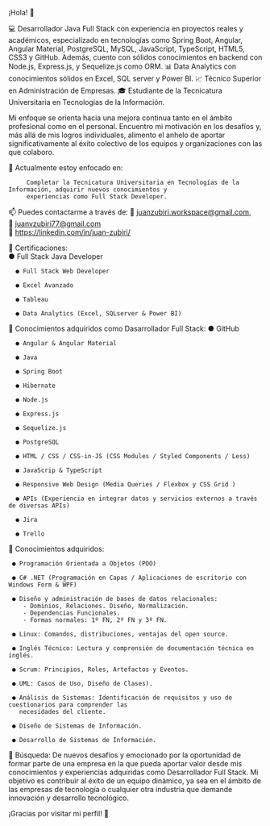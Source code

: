 
¡Hola! 👋

💻 Desarrollador Java Full Stack con experiencia en proyectos reales y académicos, especializado en tecnologías como Spring Boot, 
Angular, Angular Material, PostgreSQL, MySQL, JavaScript, TypeScript, HTML5, CSS3 y GitHub. Además, cuento con sólidos conocimientos 
en backend con Node.js, Express.js, y Sequelize.js como ORM.
📊 Data Analytics con conocimientos sólidos en Excel, SQL server y Power BI.
📈 Técnico Superior en Administración de Empresas.
🎓 Estudiante de la Tecnicatura Universitaria en Tecnologías de la Información.

Mi enfoque se orienta hacia una mejora continua tanto en el ámbito profesional como en el personal. Encuentro mi motivación en los 
desafíos y, más allá de mis logros individuales, alimento el anhelo de aportar significativamente al éxito colectivo de los equipos y 
organizaciones con las que colaboro.
      
🔭 Actualmente estoy enfocado en:

         Completar la Tecnicatura Universitaria en Tecnologías de la Información, adquirir nuevos conocimientos y 
         experiencias como Full Stack Developer.

📫 Puedes contactarme a través de:
                        📨 juanzubiri.workspace@gmail.com,               
                        📨 juanvzubiri77@gmail.com              
                        🔗 https://linkedin.com/in/juan-zubiri/
                        
🚀 Certificaciones:    
      ● Full Stack Java Developer
      
      ● Full Stack Web Developer
      
      ● Excel Avanzado
      
      ● Tableau
      
      ● Data Analytics (Excel, SQLserver & Power BI)
      

🚀 Conocimientos adquiridos como Dasarrollador Full Stack:
      ● GitHub
      
      ● Angular & Angular Material
      
      ● Java
      
      ● Spring Boot
      
      ● Hibernate 
      
      ● Node.js
      
      ● Express.js
      
      ● Sequelize.js
      
      ● PostgreSQL
      
      ● HTML / CSS / CSS-in-JS (CSS Modules / Styled Components / Less)
      
      ● JavaScrip & TypeScript
      
      ● Responsive Web Design (Media Queries / Flexbox y CSS Grid )
      
      ● APIs (Experiencia en integrar datos y servicios externos a través de diversas APIs)
      
      ● Jira
      
      ● Trello

🚀 Conocimientos adquiridos:

     ● Programación Orientada a Objetos (POO)
     
     ● C# .NET (Programación en Capas / Aplicaciones de escritorio con Windows Form & WPF)
     
     ● Diseño y administración de bases de datos relacionales: 
        - Dominios, Relaciones. Diseño, Normalización.
        - Dependencias Funcionales. 
        - Formas normales: 1º FN, 2º FN y 3º FN.
        
     ● Linux: Comandos, distribuciones, ventajas del open source.
     
     ● Inglés Técnico: Lectura y comprensión de documentación técnica en inglés.
     
     ● Scrum: Principios, Roles, Artefactos y Eventos.
     
     ● UML: Casos de Uso, Diseño de Clases).
     
     ● Análisis de Sistemas: Identificación de requisitos y uso de cuestionarios para comprender las 
       necesidades del cliente.
     
     ● Diseño de Sistemas de Información.
     
     ● Desarrollo de Sistemas de Información.


🔎 Búsqueda:
           De nuevos desafíos y emocionado por la oportunidad de formar parte de una empresa en la que pueda aportar valor desde 
           mis conocimientos y experiencias adquiridas como Desarrollador Full Stack. Mi objetivo es contribuir al éxito de un 
           equipo dinámico, ya sea en el ámbito de las empresas de tecnología o cualquier otra industria que demande innovación y 
           desarrollo tecnológico.
          
¡Gracias por visitar mi perfil! 🌟

  


